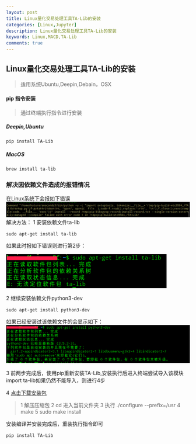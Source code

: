 ```yaml
---
layout: post
title: Linux量化交易处理工具TA-Lib的安装
categories: [Linux,Jupyter]
description: Linux量化交易处理工具TA-Lib的安装
keywords: Linux,MACD,TA-Lib
comments: true
---
```




## Linux量化交易处理工具TA-Lib的安装

> 适用系统Ubuntu,Deepin,Debain，OSX

#### pip 指令安装
> 通过终端执行指令进行安装

##### Deepin,Ubuntu 
```
pip install TA-Lib
```
##### MacOS
```
brew install ta-lib
```

### 解决因依赖文件造成的报错情况
在Linux系统下会报如下错误
![Wrong00](/images/posts/Linux/TA-Lib-001.png)
解决方法：
1 安装依赖文件ta-lib
```
sudo apt-get install ta-lib
```
如果此时报如下错误则进行第2步：

![Wrong01](/images/posts/Linux/TA-Lib-002.png)

2 继续安装依赖文件python3-dev
```
sudo apt-get install python3-dev
```
如果已经安装过该依赖文件的会显示如下：
![Wrong02](/images/posts/Linux/TA-Lib-003.png)

3 前两步完成后，使用pip重新安装TA-Lib,安装执行后进入终端尝试导入该模块 import ta-lib如果仍然不能导入，则进行4步

4 [点击下载安装包](http://prdownloads.sourceforge.net/ta-lib/ta-lib-0.4.0-src.tar.gz)
> 1 解压压缩包
2 cd 进入当前文件夹
3 执行 ./configure --prefix=/usr
4 make
5 sudo make install

安装编译并安装完成后，重装执行指令即可
```
pip install TA-Lib
```



